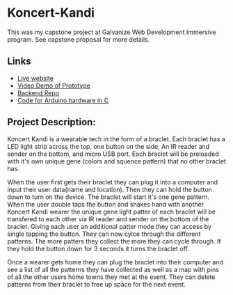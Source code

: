 # Koncert-Kandi
This was my capstone project at Galvanize Web Development Immersive program. See capstone proposal for more details. 

## Links
* [Live website](https://koncert-kandi.firebaseapp.com)
* [Video Demo of Prototype](https://www.youtube.com/watch?v=_TCqt7wErPs)
* [Backend Repo](https://github.com/thextool/koncert-kandi-backend)
* [Code for Arduino hardware in C](https://github.com/thextool/Koncert-Kandi-Arduino)

## Project Description:
  Koncert Kandi is a wearable tech in the form of a braclet. Each braclet has a LED light strip across the top, one button on the side, An IR reader and sender on the bottom, and micro USB port. Each braclet will be preloaded with it's own unique gene (colors and squence pattern) that no other braclet has. 
  
  When the user first gets their braclet they can plug it into a computer and input their user data(name and location). Then they can hold the button down to turn on the device. The braclet will start it's one gene pattern. When the user double taps the button and shakes hand with another Koncert Kandi wearer the unique gene light patter of each braclet will be transfered to each other via IR reader and sender on the bottom of the braclet. Giving each user an additional patter mode they can access by single tapping the button. They can now cylce through the different patterns. The more patters they collect the more they can cycle through. If they hold the button down for 3 seconds it turns the braclet off. 
  
  Once a wearer gets home they can plug the braclet into their computer and see a list of all the patterns they have collected as well as a map with pins of all the other users home towns they met at the event. They can delete patterns from their braclet to free up space for the next event.



